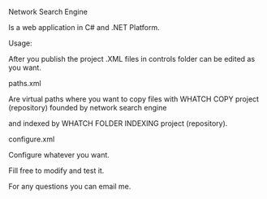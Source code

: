 Network Search Engine

Is a web application in C# and .NET Platform.

Usage:

After you publish the project .XML files in controls folder can
be edited as you want.

paths.xml

Are virtual paths where you want to copy files with WHATCH COPY project (repository) founded by network search engine

and indexed by WHATCH FOLDER INDEXING project (repository).

configure.xml

Configure whatever you want.

Fill free to modify and test it.

For any questions you can email me.
